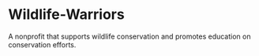 # Wildlife-Warriors
A nonprofit that supports wildlife conservation and promotes education on conservation efforts.
